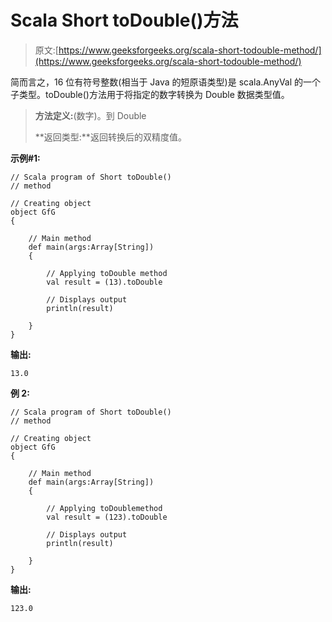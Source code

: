 # Scala Short toDouble()方法

> 原文:[https://www.geeksforgeeks.org/scala-short-todouble-method/](https://www.geeksforgeeks.org/scala-short-todouble-method/)

简而言之，16 位有符号整数(相当于 Java 的短原语类型)是 scala.AnyVal 的一个子类型。toDouble()方法用于将指定的数字转换为 Double 数据类型值。

> **方法定义:**(数字)。到 Double
> 
> **返回类型:**返回转换后的双精度值。

**示例#1:**

```
// Scala program of Short toDouble() 
// method 

// Creating object 
object GfG 
{ 

    // Main method 
    def main(args:Array[String]) 
    { 

        // Applying toDouble method 
        val result = (13).toDouble

        // Displays output 
        println(result) 

    } 
} 
```

**输出:**

```
13.0

```

**例 2:**

```
// Scala program of Short toDouble() 
// method 

// Creating object 
object GfG 
{ 

    // Main method 
    def main(args:Array[String]) 
    { 

        // Applying toDoublemethod 
        val result = (123).toDouble

        // Displays output 
        println(result) 

    } 
} 
```

**输出:**

```
123.0

```